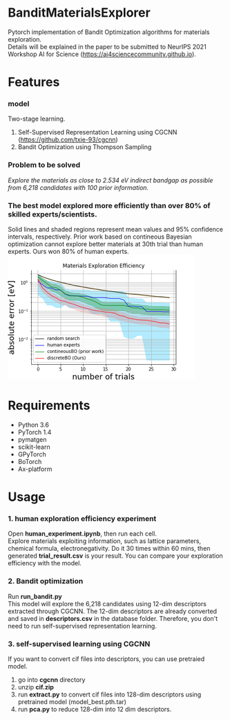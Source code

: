 # BanditMaterialsExplorer
Pytorch implementation of Bandit Optimization algorithms for materials exploration. <br>
Details will be explained in the paper to be submitted to NeurIPS 2021 Workshop AI for Science (https://ai4sciencecommunity.github.io). <br>

# Features
### model
Two-stage learning.
1. Self-Supervised Representation Learning using CGCNN (https://github.com/txie-93/cgcnn)
2. Bandit Optimization using Thompson Sampling

### Problem to be solved
*Explore the materials as close to 2.534 eV indirect bandgap as possible from 6,218 candidates with 100 prior information.*

### The best model explored more efficiently than over 80% of skilled experts/scientists.
Solid lines and shaded regions represent mean values and 95% confidence intervals, respectively.
Prior work based on contineous Bayesian optimization cannot explore better materials at 30th trial than human experts.
Ours won 80% of human experts.<br>
![GitHub Logo](/results/ExplorationEfficiency.png)

# Requirements
- Python 3.6
- PyTorch 1.4
- pymatgen
- scikit-learn
- GPyTorch
- BoTorch
- Ax-platform

# Usage
### 1. human exploration efficiency experiment
Open **human_experiment.ipynb**, then run each cell.<br>
Explore materials exploiting information, such as lattice parameters, chemical formula, electronegativity.
Do it 30 times within 60 mins, then generated **trial_result.csv** is your result.
You can compare your exploration efficiency with the model.

### 2. Bandit optimization
Run **run_bandit.py** <br>
This model will explore the 6,218 candidates using 12-dim descriptors extracted through CGCNN.
The 12-dim descriptors are already converted and saved in **descriptors.csv** in the database folder.
Therefore, you don't need to run self-supervised representation learning.

### 3. self-supervised learning using CGCNN
If you want to convert cif files into descriptors, you can use pretraied model. <br>
1. go into **cgcnn** directory
2. unzip **cif.zip**
3. run **extract.py** to convert cif files into 128-dim descriptors using pretrained model (model_best.pth.tar)
4. run **pca.py** to reduce 128-dim into 12 dim descriptors.
